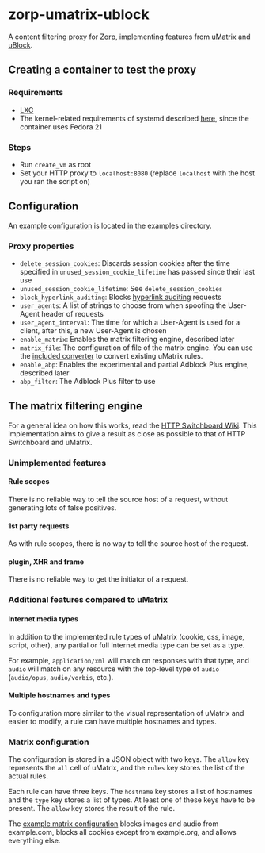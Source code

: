 # zorp-umatrix-ublock
A content filtering proxy for [Zorp](https://github.com/balabit/zorp), implementing features from [uMatrix](https://github.com/gorhill/uMatrix) and [uBlock](https://github.com/gorhill/uBlock).
## Creating a container to test the proxy
### Requirements
 * [LXC](https://github.com/lxc/lxc)
 * The kernel-related requirements of systemd described [here](http://cgit.freedesktop.org/systemd/systemd/tree/README), since the container uses Fedora 21

### Steps
 * Run ```create_vm``` as root
 * Set your HTTP proxy to ```localhost:8080``` (replace ```localhost``` with the host you ran the script on)

## Configuration
An [example configuration](examples/policy_uProxy.py) is located in the examples directory.
### Proxy properties
 * ```delete_session_cookies```: Discards session cookies after the time specified in ```unused_session_cookie_lifetime``` has passed since their last use
 * ```unused_session_cookie_lifetime```: See ```delete_session_cookies```
 * ```block_hyperlink_auditing```: Blocks [hyperlink auditing](https://html.spec.whatwg.org/multipage/semantics.html#hyperlink-auditing) requests
 * ```user_agents```: A list of strings to choose from when spoofing the User-Agent header of requests
 * ```user_agent_interval```: The time for which a User-Agent is used for a client, after this, a new User-Agent is chosen
 * ```enable_matrix```: Enables the matrix filtering engine, described later
 * ```matrix_file```: The configuration of file of the matrix engine. You can use the [included converter](matrix2proxy) to convert existing uMatrix rules.
 * ```enable_abp```: Enables the experimental and partial Adblock Plus engine, described later
 * ```abp_filter```: The Adblock Plus filter to use

## The matrix filtering engine
For a general idea on how this works, read the [HTTP Switchboard Wiki](https://github.com/gorhill/httpswitchboard/wiki/Net-request-filtering:-overview#matrix-filtering). This implementation aims to give a result as close as possible to that of HTTP Switchboard and uMatrix.
### Unimplemented features
#### Rule scopes
There is no reliable way to tell the source host of a request, without generating lots of false positives.

#### 1st party requests
As with rule scopes, there is no way to tell the source host of the request.

#### plugin, XHR and frame
There is no reliable way to get the initiator of a request.

### Additional features compared to uMatrix
#### Internet media types
In addition to the implemented rule types of uMatrix (cookie, css, image, script, other), any partial or full Internet media type can be set as a type.

For example, ```application/xml``` will match on responses with that type, and ```audio``` will match on any resource with the top-level type of ```audio``` (```audio/opus```, ```audio/vorbis```, etc.).

#### Multiple hostnames and types
To configuration more similar to the visual representation of uMatrix and easier to modify, a rule can have multiple hostnames and types.

### Matrix configuration
The configuration is stored in a JSON object with two keys. The ```allow``` key represents the ```all``` cell of uMatrix, and the ```rules``` key stores the list of the actual rules.

Each rule can have three keys. The ```hostname``` key stores a list of hostnames and the ```type``` key stores a list of types. At least one of these keys have to be present. The ```allow``` key stores the result of the rule.

The [example matrix configuration](examples/matrix.json) blocks images and audio from example.com, blocks all cookies except from example.org, and allows everything else.
